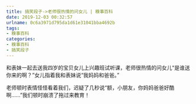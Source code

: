 ```yaml
---
title: 搞笑段子->老师很热情的问女儿 | 糗事百科
date: 2019-12-03 00:32:57
urlname: 0c6a3971d795da1d61e31041bba4692b
tags: 
- 糗事百科
categories:
- 糗事百科
- 搞笑段子
---
```

和表妹一起去送我四岁的宝贝女儿上兴趣班试听课，老师很热情的问女儿“是谁送你来的啊？”女儿指着我和表妹说“我妈妈和爸爸。”

老师顿时表情怪怪看着我们，迟疑了几秒说“额，小朋友，你妈妈爸爸好酷啊……”我们顿时崩溃了拖过来教育！


